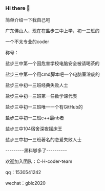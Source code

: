 ### Hi there 👋

<!--
**coder-fanjun/coder-fanjun** is a ✨ _special_ ✨ repository because its `README.md` (this file) appears on your GitHub profile.
-->

简单介绍一下我自己吧

广东佛山人，现在在盐步三中上学，初一三班的

一个不太专业的coder

称号：

盐步三中第一个因危害学校电脑安全被请喝茶的

盐步三中第一个用cmd脚本吧一个电脑室淦废的

盐步三中初一三班经典失败人士

盐步三中初一三班第一任数学课代表

盐步三中初一三班唯一一个有GitHub的

盐步三中初一三班c++最nb者

盐步三中104宿舍深夜摇床王

盐步三中初一三班著名的恋爱失败人士

---------黑料够多了----------

欢迎加入团队：C-H-coder-team

qq：1530541242

wechat：gblc2020
